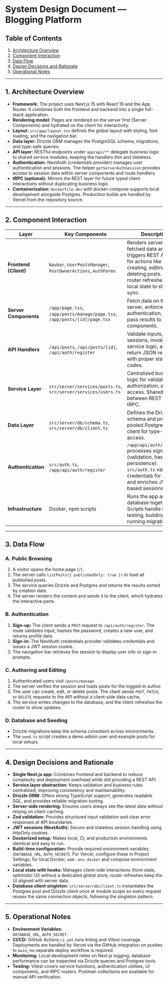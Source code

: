 # System Design Document — Blogging Platform

## Table of Contents

1. [Architecture Overview](#architecture-overview)
2. [Component Interaction](#component-interaction)
3. [Data Flow](#data-flow)
4. [Design Decisions and Rationale](#design-decisions-and-rationale)
5. [Operational Notes](#operational-notes)

---

## 1. Architecture Overview

- **Framework:** The project uses Next.js 15 with React 19 and the App Router. It combines both the frontend and backend into a single full-stack application.
- **Rendering model:** Pages are rendered on the server first (Server Components) and hydrated on the client for interactivity.
- **Layout:** `src/app/layout.tsx` defines the global layout with styling, font loading, and the navigation bar.
- **Data layer:** Drizzle ORM manages the PostgreSQL schema, migrations, and type-safe queries.
- **API layer:** RESTful endpoints under `app/api/**` delegate business logic to shared service modules, keeping the handlers thin and stateless.
- **Authentication:** NextAuth (credentials provider) manages user authentication and sessions. The helper `getServerAuthSession` provides access to session data within server components and route handlers.
- **tRPC (optional):** Mirrors the REST layer for future typed client interactions without duplicating business logic.
- **Containerization:** `Dockerfile.dev` with docker-compose supports local development alongside Postgres. Production builds are handled by Vercel from the repository source.

---

## 2. Component Interaction

| Layer                 | Key Components                                                            | Description                                                                                                                                                           |
| --------------------- | ------------------------------------------------------------------------- | --------------------------------------------------------------------------------------------------------------------------------------------------------------------- |
| **Frontend (Client)** | `Navbar`, `UserPostsManager`, `PostOwnerActions`, `AuthForms`             | Renders server-fetched data and triggers REST API calls for actions like creating, editing, or deleting posts. Uses router refreshes and local state to stay in sync. |
| **Server Components** | `/app/page.tsx`, `/app/posts/manage/page.tsx`, `/app/posts/[id]/page.tsx` | Fetch data on the server, enforce authentication, and pass results to client components.                                                                              |
| **API Handlers**      | `/api/posts`, `/api/posts/[id]`, `/api/auth/register`                     | Validate inputs, check sessions, invoke service logic, and return JSON responses with proper status codes.                                                            |
| **Service Layer**     | `src/server/services/posts.ts`, `src/server/services/users.ts`            | Centralized business logic for validation, authorization, and data access. Shared between REST and tRPC.                                                              |
| **Data Layer**        | `src/server/db/schema.ts`, `src/server/db/client.ts`                      | Defines the Drizzle schema and provides a pooled PostgreSQL client for type-safe access.                                                                              |
| **Authentication**    | `src/auth.ts`, `/app/api/auth/register`                                   | `/app/api/auth/register` processes sign-up (validation, hashing, persistence). `src/auth.ts` validates credentials for sign-in and enriches JWT-based sessions.       |
| **Infrastructure**    | Docker, npm scripts                                                       | Runs the app and database together. Scripts handle linting, testing, building, and running migrations.                                                                |

---

## 3. Data Flow

### A. Public Browsing

1. A visitor opens the home page (`/`).
2. The server calls `listPosts({ publishedOnly: true })` to load all published posts.
3. The service queries Drizzle and Postgres and returns the results sorted by creation date.
4. The server renders the content and sends it to the client, which hydrates the interactive parts.

### B. Authentication

1. **Sign-up:** The client sends a `POST` request to `/api/auth/register`. The route validates input, hashes the password, creates a new user, and returns profile data.
2. **Sign-in:** The NextAuth credentials provider validates credentials and issues a JWT session cookie.
3. The navigation bar retrieves the session to display user info or sign-in prompts.

### C. Authoring and Editing

1. Authenticated users visit `/posts/manage`.
2. The server verifies the session and loads posts for the logged-in author.
3. The user can create, edit, or delete posts. The client sends `POST`, `PATCH`, or `DELETE` requests to the API without a client-side data cache.
4. The service writes changes to the database, and the client refreshes the router to show updates.

### D. Database and Seeding

- Drizzle migrations keep the schema consistent across environments.
- The `seed.ts` script creates a demo admin user and example posts for local setups.

---

## 4. Design Decisions and Rationale

- **Single Next.js app:** Combines frontend and backend to reduce complexity and deployment overhead while still providing a REST API.
- **Service layer abstraction:** Keeps validation and business rules centralized, improving consistency and maintainability.
- **Drizzle ORM:** Offers strong TypeScript support, generates readable SQL, and provides reliable migration tooling.
- **Server-side rendering:** Ensures users always see the latest data without relying on client caching.
- **Zod validation:** Provides structured input validation and clear error responses at API boundaries.
- **JWT sessions (NextAuth):** Secure and stateless session handling using httpOnly cookies.
- **Dockerized setup:** Makes local, CI, and production environments identical and easy to run.
- **Build-time configuration:** Provide required environment variables (`DATABASE_URL`, `AUTH_SECRET`). For Vercel, configure these in Project Settings; for local Docker, use `.env.docker` and compose environment variables.
- **Local state with hooks:** Manages client-side interactions (form state, optimistic UI) without a dedicated global store; router refreshes keep the UI aligned with server data.
- **Database client singleton:** `src/server/db/client.ts` instantiates the Postgres pool and Drizzle client once at module scope so every request reuses the same connection objects, following the singleton pattern.

---

## 5. Operational Notes

- **Environment Variables:**  
  `DATABASE_URL`, `AUTH_SECRET`.
- **CI/CD:** GitHub Actions `ci.yml` runs linting and Vitest coverage. Deployments are handled by Vercel via the GitHub integration on pushes to `main`; no separate deploy workflow is required.
- **Monitoring:** Local development relies on Next.js logging; database performance can be inspected via Drizzle queries and Postgres tools.
- **Testing:** Vitest covers service functions, authentication utilities, UI components, and tRPC routers. Postman collections are available for manual API verification.
